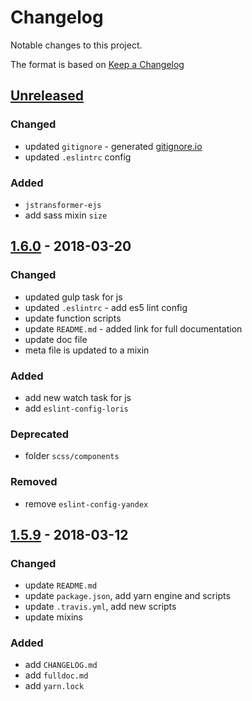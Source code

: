 # Changelog

Notable changes to this project.

The format is based on [Keep a Changelog][changelogDoc]

## [Unreleased]

### Changed

- updated `gitignore` - generated [gitignore.io](https://www.gitignore.io)
- updated `.eslintrc` config

### Added

- `jstransformer-ejs`
- add sass mixin `size`

## [1.6.0] - 2018-03-20

### Changed

- updated gulp task for js
- updated `.eslintrc` - add es5 lint config
- update function scripts
- update `README.md` - added link for full documentation
- update doc file
- meta file is updated to a mixin

### Added

- add new watch task for js
- add `eslint-config-loris`

### Deprecated

- folder `scss/components`

### Removed

- remove `eslint-config-yandex`

## [1.5.9] - 2018-03-12

### Changed

- update `README.md`
- update `package.json`, add yarn engine and scripts
- update `.travis.yml`, add new scripts
- update mixins

### Added

- add `CHANGELOG.md`
- add `fulldoc.md`
- add `yarn.lock`

[changelogDoc]: https://keepachangelog.com/en/1.0.0/
[Unreleased]: https://github.com/deeppines/frontend-template/tree/dev
[1.6.0]: https://github.com/deeppines/frontend-template/releases/tag/1.6.0
[1.5.9]: https://github.com/deeppines/frontend-template/releases/tag/1.5.9
